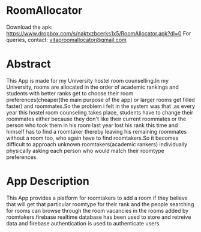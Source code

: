 # RoomAllocator
Download the apk: https://www.dropbox.com/s/naktxzbcerks1x5/RoomAllocator.apk?dl=0
For queries, contact: vitaproomallocator@gmail.com

# Abstract
This App is made for my University hostel room counselling.In my University, rooms are allocated in the order of academic rankings and students with better ranks get to choose their room preferences(cheaper(the main purpose of the app) or larger rooms get filled faster) and roommates.So the problem i felt in the system was that ,as every year this hostel room counseling takes place, students have to change their roommates either because they don't like their current roommates or  the person who took them in his room last year lost his rank this time and himself has to find a roomtaker thereby leaving his remaining roommates without a room too, who again have to find roomtakers.So it becomes difficult to approach unknown roomtakers(academic rankers) individually physically asking each person who would match their roomtype preferences.

# App Description
This App provides a platform for roomtakers to add a room if they believe that will get that particular roomtype for their rank and the people searching for rooms can browse through the room vacancies in the rooms added by roomtakers.firebase realtime database has been used to store and retreive data and firebase authentication is used to authenticate users.
